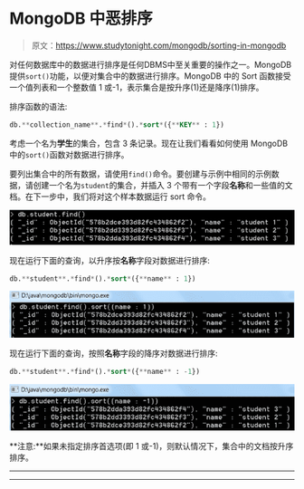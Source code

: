 # MongoDB 中恶排序

> 原文：<https://www.studytonight.com/mongodb/sorting-in-mongodb>

对任何数据库中的数据进行排序是任何DBMS中至关重要的操作之一。MongoDB 提供`sort()`功能，以便对集合中的数据进行排序。MongoDB 中的 Sort 函数接受一个值列表和一个整数值 1 或-1，表示集合是按升序(1)还是降序(1)排序。

排序函数的语法:

```sql
db.**collection_name**.*find*().*sort*({**KEY** : 1}) 
```

考虑一个名为**学生**的集合，包含 3 条记录。现在让我们看看如何使用 MongoDB 中的`sort()`函数对数据进行排序。

要列出集合中的所有数据，请使用`find()`命令。要创建与示例中相同的示例数据，请创建一个名为`student`的集合，并插入 3 个带有一个字段**名称**和一些值的文档。在下一步中，我们将对这个样本数据运行 sort 命令。

![List down collection data in MongoDB](img/bc3ccef062a8aaf60d7967b011b29fa6.png)

现在运行下面的查询，以升序按**名称**字段对数据进行排序:

```sql
db.**student**.*find*().*sort*({**name** : 1})
```

![List down collection data in MongoDB](img/21c9a9ff188711a7705afbc3ff01e9b2.png)

现在运行下面的查询，按照**名称**字段的降序对数据进行排序:

```sql
db.**student**.*find*().*sort*({**name** : -1})
```

![List down collection data in MongoDB](img/1c703bb4216347ffb6e9ce9c3bd744fc.png)

**注意:**如果未指定排序首选项(即 1 或-1)，则默认情况下，集合中的文档按升序排序。

* * *

* * *